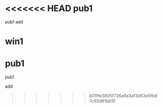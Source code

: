 <<<<<<< HEAD
pub1
====

pub1
add

win1
=======
pub1
====

pub1

add
>>>>>>> 601ffe3805f726a9a3af3d63e5fb87c92d61bb10
